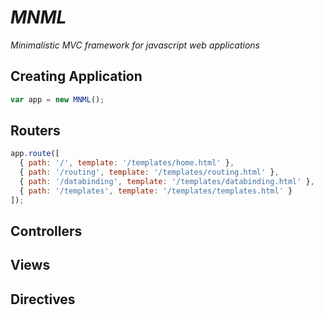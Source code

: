 # _MNML_

_Minimalistic MVC framework for javascript web applications_

## Creating Application
```javascript
var app = new MNML();
```

## Routers
```javascript
app.route([
  { path: '/', template: '/templates/home.html' },
  { path: '/routing', template: '/templates/routing.html' },
  { path: '/databinding', template: '/templates/databinding.html' },
  { path: '/templates', template: '/templates/templates.html' }
]);
```

## Controllers

## Views

## Directives
